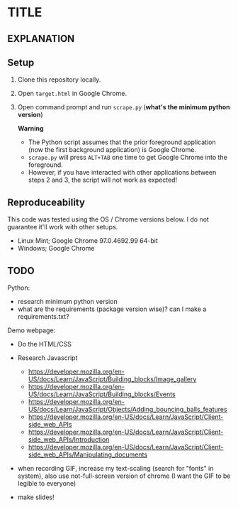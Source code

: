 # TITLE

## EXPLANATION

## Setup

1. Clone this repository locally.

2. Open `target.html` in Google Chrome.

3. Open command prompt and run `scrape.py` (**what's the minimum python version**)

    **Warning**
    * The Python script assumes that the prior foreground application (now the first background application) is Google Chrome.
    * `scrape.py` will press `ALT+TAB` one time to get Google Chrome into the foreground.
    * However, if you have interacted with other applications between steps 2 and 3, the script will not work as expected!

## Reproduceability

This code was tested using the OS / Chrome versions below.  I do not guarantee it'll work with other setups.
- Linux Mint; Google Chrome 97.0.4692.99 64-bit
- Windows; Google Chrome 

## TODO

Python:
- research minimum python version
- what are the requirements (package version wise)?  can I make a requirements.txt?

Demo webpage:
- Do the HTML/CSS
- Research Javascript
    - https://developer.mozilla.org/en-US/docs/Learn/JavaScript/Building_blocks/Image_gallery
    - https://developer.mozilla.org/en-US/docs/Learn/JavaScript/Building_blocks/Events
    - https://developer.mozilla.org/en-US/docs/Learn/JavaScript/Objects/Adding_bouncing_balls_features
    - https://developer.mozilla.org/en-US/docs/Learn/JavaScript/Client-side_web_APIs
    - https://developer.mozilla.org/en-US/docs/Learn/JavaScript/Client-side_web_APIs/Introduction
    - https://developer.mozilla.org/en-US/docs/Learn/JavaScript/Client-side_web_APIs/Manipulating_documents

- when recording GIF, increase my text-scaling (search for "fonts" in system), also use not-full-screen version of chrome (I want the GIF to be legible to everyone)
- make slides!